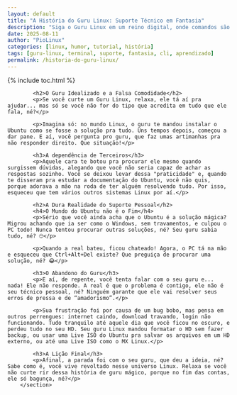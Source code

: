 ```yaml
---
layout: default
title: "A História do Guru Linux: Suporte Técnico em Fantasia"
description: "Siga o Guru Linux em um reino digital, onde comandos são feitiços e erros de boot são dragões. Uma aventura divertida para quem está começando."
date: 2025-08-11
author: "PioLinux"
categories: [linux, humor, tutorial, história]
tags: [guru-linux, terminal, suporte, fantasia, cli, aprendizado]
permalink: /historia-do-guru-linux/
---
```



{% include toc.html %}


 
<section class="post-content">

            <h2>O Guru Idealizado e a Falsa Comodidade</h2>
            <p>Se você curte um Guru Linux, relaxa, ele tá aí pra ajudar... mas só se você não for do tipo que acredita em tudo que ele fala, né?</p>
            
            <p>Imagina só: no mundo Linux, o guru te mandou instalar o Ubuntu como se fosse a solução pra tudo. Uns tempos depois, começou a dar pane. E aí, você pergunta pro guru, que faz umas artimanhas pra não responder direito. Que situação!</p>
            
            <h3>A dependência de Terceiros</h3>
            <p>Aquele cara te botou pra procurar ele mesmo quando surgissem dúvidas, alegando que você não seria capaz de achar as respostas sozinho. Você se deixou levar dessa "praticidade" e, quando te disseram pra estudar a documentação do Ubuntu, você não quis, porque adorava a mão na roda de ter alguém resolvendo tudo. Por isso, esqueceu que tem vários outros sistemas Linux por aí.</p>

            <h2>A Dura Realidade do Suporte Pessoal</h2>
            <h4>O Mundo do Ubuntu não é o Fim</h4>
            <p>Sério que você ainda acha que o Ubuntu é a solução mágica? Migrou achando que ia ser como o Windows, sem travamentos, e culpou o PC todo! Nunca tentou procurar outras soluções, né? Seu guru sabia tudo, né? 🙄</p>
            
            <p>Quando a real bateu, ficou chateado! Agora, o PC tá na mão e esqueceu que Ctrl+Alt+Del existe? Que preguiça de procurar uma solução, né? 😂</p>
            
            <h3>O Abandono do Guru</h3>
            <p>E aí, de repente, você tenta falar com o seu guru e... nada! Ele não responde. A real é que o problema é contigo, ele não é seu técnico pessoal, né? Ninguém garante que ele vai resolver seus erros de pressa e de “amadorismo”.</p>
            
            <p>Sua frustração foi por causa de um bug bobo, mas pensa em outros perrengues: internet caindo, download travando, login não funcionando. Tudo tranquilo até aquele dia que você ficou no escuro, e perdeu tudo no seu HD. Seu guru Linux mandou formatar o HD sem fazer backup, ou usar uma Live ISO do Ubuntu pra salvar os arquivos em um HD externo, ou até uma Live ISO como o MX Linux.</p>
            
            <h3>A Lição Final</h3>
            <p>Afinal, a parada foi com o seu guru, que deu a ideia, né? Sabe como é, você vive revoltado nesse universo Linux. Relaxa se você não curte rir dessa história de guru mágico, porque no fim das contas, ele só bagunça, né?</p>
        </section>
   

